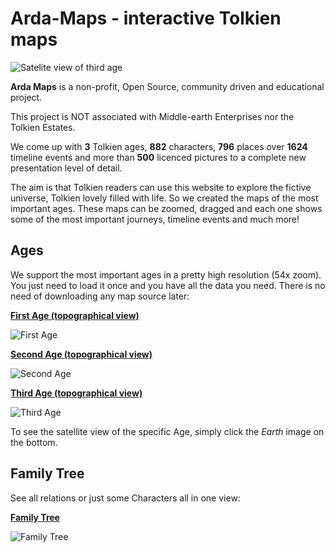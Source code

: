 # Arda-Maps - interactive Tolkien maps

![Satelite view of third age](http://i.imgur.com/hACQiOx.png)

**Arda Maps** is a non-profit, Open Source, community driven and educational project.

This project is NOT associated with Middle-earth Enterprises nor the Tolkien Estates.

We come up with **3** Tolkien ages, **882** characters, **796** places over **1624** timeline events and more than **500** licenced pictures to a complete new presentation level of detail.

The aim is that Tolkien readers can use this website to explore the fictive universe, Tolkien lovely filled with life. So we created the maps of the most important ages. These maps can be zoomed, dragged and each one shows some of the most important journeys, timeline events and much more!

Ages
---
We support the most important ages in a pretty high resolution (54x zoom). You just need to load it once and you have all the data you need. There is no need of downloading any map source later:

[**First Age (topographical view)**](http://arda-maps.org/ages/first/) 

![First Age](http://arda-maps.org/pics/welcome/firstage.png)

[**Second Age (topographical view)**](http://arda-maps.org/ages/second/)

![Second Age](http://arda-maps.org/pics/welcome/secondage.png)

[**Third Age (topographical view)**](http://arda-maps.org/ages/third/)

![Third Age](http://arda-maps.org/pics/welcome/thirdage.png)

To see the satellite view of the specific Age, simply click the *Earth* image on the bottom.

Family Tree
---
See all relations or just some Characters all in one view:

[**Family Tree**](http://arda-maps.org/familytree/)

![Family Tree](http://i.imgur.com/xgV9W2C.png)
